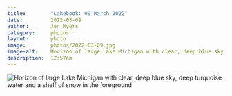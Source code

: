 ```yaml
---
title:        "Lakebook: 09 March 2022"
date:         2022-03-09
author:       Jen Myers
category:     photos
layout:       photo
image:        photos/2022-03-09.jpg
image-alt:    Horizon of large Lake Michigan with clear, deep blue sky, deep turquoise water and a shelf of snow in the foreground
description:  12:57am
---
```


<div><img alt="Horizon of large Lake Michigan with clear, deep blue sky, deep turquoise water and a shelf of snow in the foreground" src="{{ site.baseurl }}/images/photos/2022-03-09.jpg" /></div>

